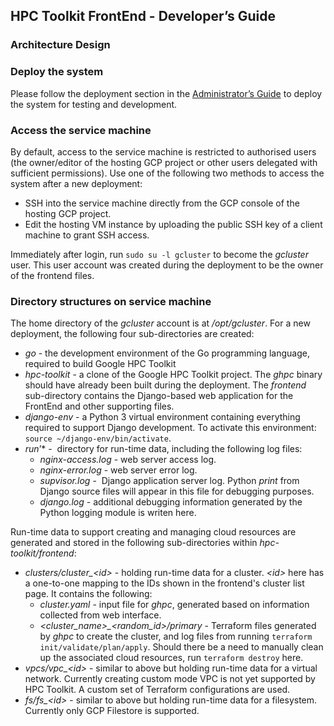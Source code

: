 ## HPC Toolkit FrontEnd - Developer’s Guide

### Architecture Design

### Deploy the system

Please follow the deployment section in the [Administrator’s Guide](admin_guide.md) to deploy the system for testing and development. 

### Access the service machine

By default, access to the service machine is restricted to authorised users (the owner/editor of the hosting GCP project or other users delegated with sufficient permissions). Use one of the following two methods to access the system after a new deployment:

- SSH into the service machine directly from the GCP console of the hosting GCP project.
- Edit the hosting VM instance by uploading the public SSH key of a client machine to grant SSH access.

Immediately after login, run `sudo su -l gcluster` to become the *gcluster* user. This user account was created during the deployment to be the owner of the frontend files.

### Directory structures on service machine

The home directory of the *gcluster* account is at */opt/gcluster*. For a new deployment, the following four sub-directories are created:

- *go* - the development environment of the Go programming language, required to build Google HPC Toolkit
- *hpc-toolkit* - a clone of the Google HPC Toolkit project. The *ghpc* binary should have already been built during the deployment. The *frontend* sub-directory contains the Django-based web application for the FrontEnd and other supporting files.
- *django-env* - a Python 3 virtual environment containing everything required to support Django development. To activate this environment: `source ~/django-env/bin/activate`.
- *run*’* -  directory for run-time data, including the following log files:
  - *nginx-access.log* - web server access log.
  - *nginx-error.log* - web server error log.
  - *supvisor.log* -  Django application server log. Python *print* from Django source files will appear in this file for debugging purposes.
  - *django.log* - additional debugging information generated by the Python logging module is writen here.

Run-time data to support creating and managing cloud resources are generated and stored in the following sub-directories within *hpc-toolkit/frontend*:

- *clusters/cluster_\<id>* - holding run-time data for a cluster. *\<id>* here has a one-to-one mapping to the IDs shown in the frontend's cluster list page. It contains the following:
  - *cluster.yaml* - input file for *ghpc*, generated based on information collected from web interface.
  - *\<cluster_name>_\<random_id>/primary* - Terraform files generated by *ghpc* to create the cluster, and log files from running `terraform init/validate/plan/apply`. Should there be a need to manually clean up the associated cloud resources, run `terraform destroy` here.
- *vpcs/vpc_\<id>* - similar to above but holding run-time data for a virtual network. Currently creating custom mode VPC is not yet supported by HPC Toolkit. A custom set of Terraform configurations are used.
- *fs/fs_\<id>* - similar to above but holding run-time data for a filesystem. Currently only GCP Filestore is supported.
